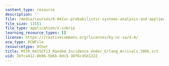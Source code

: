 ```yaml
---
content_type: resource
description: ''
file: /media/courses/6-041sc-probabilistic-systems-analysis-and-applied-probability-fall-2013/3bfca4120b965b6b8dc538f6c45b1222_MIT6_041SCF13_Random_Incidence_Under_Erlang_Arrivals_300k.vtt
file_size: 11551
file_type: application/x-subrip
learning_resource_types: []
license: https://creativecommons.org/licenses/by-nc-sa/4.0/
ocw_type: OCWFile
resourcetype: Other
title: MIT6_041SCF13_Random_Incidence_Under_Erlang_Arrivals_300k.srt
uid: 3bfca412-0b96-5b6b-8dc5-38f6c45b1222
---
```

